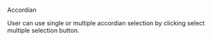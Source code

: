 Accordian

User can use single or multiple accordian selection by clicking select multiple selection button.
